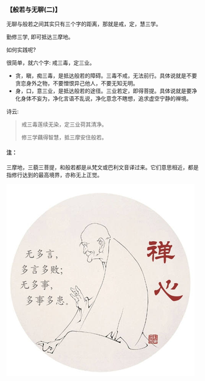 ### 【般若与无聊(二)】

无聊与般若之间其实只有三个字的距离，那就是戒，定，慧三学。

勤修三学, 即可抵达三摩地。

如何实践呢?

很简单，就六个字: 戒三毒，定三业。

- 贪，瞋，痴三毒，是抵达般若的障碍。三毒不戒，无法前行。具体说就是不要贪恋身外之物，不要憎恨异己他人，不要无知无明。
- 身，口，意三业，是抵达般若的途径。三业若定，即得菩提。具体说就是要净化身体不妄为，净化言语不乱说，净化意念不瞎想，追求虚空宁静的禅境。 

诗云:

>戒三毒莲续无染，定三业荷其清净。
>
>修三学藕得智慧，抵三摩安住般若。

#### 注：
三摩地，三藐三菩提，和般若都是从梵文或巴利文音译过来。它们意思相近，都是指修行达到的最高境界，亦称无上正觉。

![](26.jpg)
